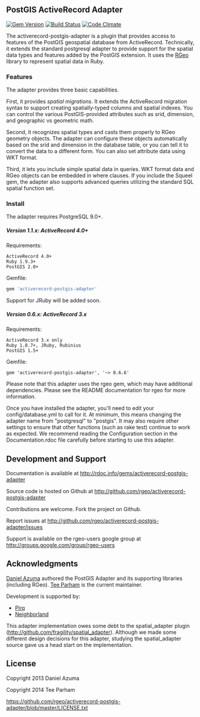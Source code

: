 ## PostGIS ActiveRecord Adapter

[![Gem Version](https://badge.fury.io/rb/activerecord-postgis-adapter.svg)](http://badge.fury.io/rb/activerecord-postgis-adapter)
[![Build Status](https://travis-ci.org/rgeo/activerecord-postgis-adapter.svg?branch=master)](https://travis-ci.org/rgeo/activerecord-postgis-adapter)
[![Code Climate](https://codeclimate.com/github/rgeo/activerecord-postgis-adapter.png)](https://codeclimate.com/github/rgeo/activerecord-postgis-adapter)

The activerecord-postgis-adapter is a plugin that provides access to features
of the PostGIS geospatial database from ActiveRecord. Technically, it extends
the standard postgresql adapter to provide support for the spatial data types
and features added by the PostGIS extension. It uses the
[RGeo](http://github.com/rgeo/rgeo) library to represent spatial data in Ruby.

### Features

The adapter provides three basic capabilities.

First, it provides *spatial migrations*. It extends the ActiveRecord migration
syntax to support creating spatially-typed columns and spatial indexes. You
can control the various PostGIS-provided attributes such as srid, dimension,
and geographic vs geometric math.

Second, it recognizes spatial types and casts them properly to RGeo geometry
objects. The adapter can configure these objects automatically based on the
srid and dimension in the database table, or you can tell it to convert the
data to a different form. You can also set attribute data using WKT format.

Third, it lets you include simple spatial data in queries. WKT format data and
RGeo objects can be embedded in where clauses. If you include the Squeel gem,
the adapter also supports advanced queries utilizing the standard SQL spatial
function set.

### Install

The adapter requires PostgreSQL 9.0+.

##### Version 1.1.x: ActiveRecord 4.0+

Requirements:

```
ActiveRecord 4.0+
Ruby 1.9.3+
PostGIS 2.0+
```

Gemfile:

```ruby
gem 'activerecord-postgis-adapter'
```

Support for JRuby will be added soon.

##### Version 0.6.x: ActiveRecord 3.x

Requirements:

```
ActiveRecord 3.x only
Ruby 1.8.7+, JRuby, Rubinius
PostGIS 1.5+
```

Gemfile:

```
gem 'activerecord-postgis-adapter', '~> 0.6.6'
```

Please note that this adapter uses the rgeo gem, which may have additional
dependencies. Please see the README documentation for rgeo for more
information.

Once you have installed the adapter, you'll need to edit your
config/database.yml to call for it. At minimum, this means changing the
adapter name from "postgresql" to "postgis". It may also require other
settings to ensure that other functions (such as rake test) continue to work
as expected. We recommend reading the Configuration section in the
Documentation.rdoc file carefully before starting to use this adapter.

## Development and Support

Documentation is available at http://rdoc.info/gems/activerecord-postgis-adapter

Source code is hosted on Github at http://github.com/rgeo/activerecord-postgis-adapter

Contributions are welcome. Fork the project on Github.

Report issues at http://github.com/rgeo/activerecord-postgis-adapter/issues

Support is available on the rgeo-users google group at http://groups.google.com/group/rgeo-users

## Acknowledgments

[Daniel Azuma](http://www.daniel-azuma.com) authored the PostGIS Adapter and its supporting 
libraries (including RGeo). 
[Tee Parham](https://twitter.com/teeparham) is the current maintainer.

Development is supported by:

* [Pirq](http://pirq.com)
* [Neighborland](https://neighborland.com)

This adapter implementation owes some debt to the spatial_adapter plugin
(http://github.com/fragility/spatial_adapter). Although we made some different
design decisions for this adapter, studying the spatial_adapter source gave us
a head start on the implementation.

## License

Copyright 2013 Daniel Azuma

Copyright 2014 Tee Parham

https://github.com/rgeo/activerecord-postgis-adapter/blob/master/LICENSE.txt
